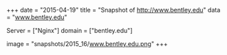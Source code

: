 
+++
date = "2015-04-19"
title = "Snapshot of http://www.bentley.edu"
data = "www.bentley.edu"

Server = ["Nginx"]
domain = ["bentley.edu"]

  image = "snapshots/2015_16/www.bentley.edu.png"
+++
#
